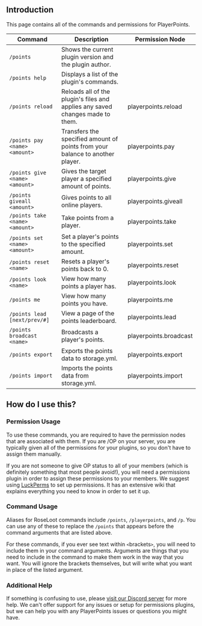 ## Introduction
This page contains all of the commands and permissions for PlayerPoints.

| Command       | Description   | Permission Node |
| -             | -             | -               |
| `/points`       | Shows the current plugin version and the plugin author. |  |
| `/points help`  | Displays a list of the plugin's commands. |  |
| `/points reload`| Reloads all of the plugin's files and applies any saved changes made to them. | playerpoints.reload |
| `/points pay <name> <amount>` | Transfers the specified amount of points from your balance to another player. | playerpoints.pay |
| `/points give <name> <amount>` | Gives the target player a specified amount of points. | playerpoints.give |
| `/points giveall <amount>` | Gives points to all online players. | playerpoints.giveall |
| `/points take <name> <amount>` | Take points from a player. | playerpoints.take |
| `/points set <name> <amount>` | Set a player's points to the specified amount. | playerpoints.set |
| `/points reset <name>` | Resets a player's points back to 0. | playerpoints.reset |
| `/points look <name>` | View how many points a player has. | playerpoints.look |
| `/points me` | View how many points you have. | playerpoints.me |
| `/points lead [next/prev/#]` | View a page of the points leaderboard. | playerpoints.lead |
| `/points broadcast <name>` | Broadcasts a player's points. | playerpoints.broadcast |
| `/points export` | Exports the points data to storage.yml. | playerpoints.export |
| `/points import` | Imports the points data from storage.yml. | playerpoints.import |

## How do I use this?

### Permission Usage
To use these commands, you are required to have the permission nodes that are associated with them.  If you are /OP on your server, you are typically given all of the permissions for your plugins, so you don't have to assign them manually.

If you are not someone to give OP status to all of your members (which is definitely something that most people avoid!), you will need a permissions plugin in order to assign these permissions to your members.  We suggest using [LuckPerms](https://www.spigotmc.org/resources/luckperms.28140/) to set up permissions.  It has an extensive wiki that explains everything you need to know in order to set it up.

### Command Usage
Aliases for RoseLoot commands include `/points`, `/playerpoints`, and `/p`.  You can use any of these to replace the `/points` that appears before the command arguments that are listed above.

For these commands, if you ever see text within `<`brackets`>`, you will need to include them in your command arguments.  Arguments are things that you need to include in the command to make them work in the way that you want.  You will ignore the brackets themselves, but will write what you want in place of the listed argument.

### Additional Help
If something is confusing to use, please [visit our Discord server](https://discord.gg/MgUsTBK) for more help.  We can't offer support for any issues or setup for permissions plugins, but we can help you with any PlayerPoints issues or questions you might have.